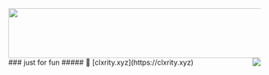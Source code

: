 <div id='head'>
<img src='https://images-ext-2.discordapp.net/external/8uuKde1ImqkoDbTfXjOQeXZaadPTujKNXClOHXjTgEw/https/i.gyazo.com/a623b03394d2a4807cace4f4835884a1.png'
width="750px" height="100px" />
</div>
<div id='body'>
### just for fun
##### 🔗 [clxrity.xyz](https://clxrity.xyz)
<img src='https://media.discordapp.net/attachments/939974049361190912/982157090682449940/green_ish_pixel_fountain_art.gif' align='right' />
</div>
